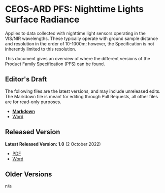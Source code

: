 # CEOS-ARD PFS: Nighttime Lights Surface Radiance

Applies to data collected with nighttime light sensors operating in the VIS/NIR wavelengths. These typically operate with ground sample distance and resolution in the order of 10-1000m; however, the Specification is not inherently limited to this resolution.

This document gives an overview of where the different versions of the Product Family Specification (PFS) can be found.

## Editor's Draft

The following files are the latest versions, and may include unreleased edits.
The Markdown file is meant for editing through Pull Requests, all other files are for read-only purposes.

- [**Markdown**](PFS.md)
- [Word](https://ceos-org.github.io/ceos-ard/CEOS-ARD_PFS_Nighttime-Lights-Surface-Radiance_latest.docx)

## Released Version

**Latest Released Version: 1.0** (2 October 2022)

- [PDF](https://ceos.org/ard/files/PFS/NLSR/v1.0/CARD4L_Product_Family_Specification_Nighttime_Light_Radiance-v1.0.docx)
- [Word](https://ceos.org/ard/files/PFS/NLSR/v1.0/CARD4L_Product_Family_Specification_Nighttime_Light_Radiance-v1.0.docx)

## Older Versions

n/a
